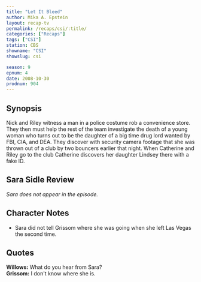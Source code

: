 ```yaml
---
title: "Let It Bleed"
author: Mika A. Epstein
layout: recap-tv
permalink: /recaps/csi/:title/
categories: ["Recaps"]
tags: ["CSI"]
station: CBS
showname: "CSI"
showslug: csi

season: 9
epnum: 4  
date: 2008-10-30
prodnum: 904  
---
```


## Synopsis

Nick and Riley witness a man in a police costume rob a convenience store. They then must help the rest of the team investigate the death of a young woman who turns out to be the daughter of a big time drug lord wanted by FBI, CIA, and DEA. They discover with security camera footage that she was thrown out of a club by two bouncers earlier that night. When Catherine and Riley go to the club Catherine discovers her daughter Lindsey there with a fake ID.

## Sara Sidle Review

_Sara does not appear in the episode._

## Character Notes

* Sara did not tell Grissom where she was going when she left Las Vegas the second time.

## Quotes

**Willows:** What do you hear from Sara?  
**Grissom:** I don't know where she is.

